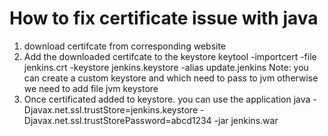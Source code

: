 How to fix certificate issue with java
======================================
1. download certifcate from corresponding website
2. Add the downloaded certifcate to the keystore
   keytool -importcert -file jenkins.crt -keystore jenkins.keystore -alias update.jenkins
   Note: you can create a custom keystore and which need to pass to jvm
         otherwise we need to add file jvm keystore
3. Once certificated added to keystore. you can use the application
   java -Djavax.net.ssl.trustStore=jenkins.keystore -Djavax.net.ssl.trustStorePassword=abcd1234 -jar jenkins.war
